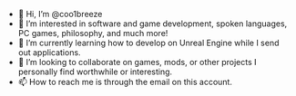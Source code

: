 - 👋 Hi, I’m @coo1breeze
- 👀 I’m interested in software and game development, spoken languages, PC games, philosophy, and much more!
- 🌱 I’m currently learning how to develop on Unreal Engine while I send out applications.
- 💞️ I’m looking to collaborate on games, mods, or other projects I personally find worthwhile or interesting.
- 📫 How to reach me is through the email on this account.

<!---
coo1breeze/coo1breeze is a ✨ special ✨ repository because its `README.md` (this file) appears on your GitHub profile.
You can click the Preview link to take a look at your changes.
--->
